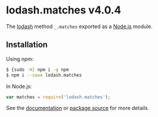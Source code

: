 # lodash.matches v4.0.4

The [lodash](https://lodash.com/) method `_.matches` exported as a [Node.js](https://nodejs.org/) module.

## Installation

Using npm:
```bash
$ {sudo -H} npm i -g npm
$ npm i --save lodash.matches
```

In Node.js:
```js
var matches = require('lodash.matches');
```

See the [documentation](https://lodash.com/docs#matches) or [package source](https://github.com/lodash/lodash/blob/4.0.4-npm-packages/lodash.matches) for more details.
